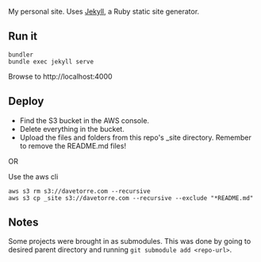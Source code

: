 My personal site. Uses [Jekyll](https://jekyllrb.com/), a Ruby static site generator.

## Run it
```
bundler
bundle exec jekyll serve
```
Browse to http://localhost:4000

## Deploy
* Find the S3 bucket in the AWS console.
* Delete everything in the bucket.
* Upload the files and folders from this repo's _site directory. Remember to remove the README.md files!

OR

Use the aws cli
```
aws s3 rm s3://davetorre.com --recursive
aws s3 cp _site s3://davetorre.com --recursive --exclude "*README.md"
```

## Notes
Some projects were brought in as submodules.
This was done by going to desired parent directory and running `git submodule add <repo-url>`.
